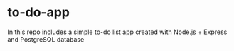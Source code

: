 # to-do-app

In this repo includes a simple to-do list app created with  Node.js + Express and PostgreSQL database
